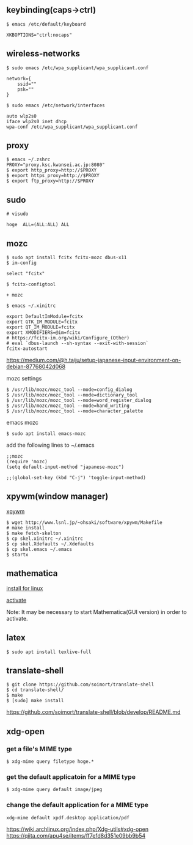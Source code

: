 ## keybinding(caps→ctrl)
```
$ emacs /etc/default/keyboard

XKBOPTIONS="ctrl:nocaps"
```

## wireless-networks
```
$ sudo emacs /etc/wpa_supplicant/wpa_supplicant.conf

network={
    ssid=""
    psk=""
}

$ sudo emacs /etc/network/interfaces

auto wlp2s0
iface wlp2s0 inet dhcp
wpa-conf /etc/wpa_supplicant/wpa_supplicant.conf
```

## proxy
```
$ emacs ~/.zshrc
PROXY="proxy.ksc.kwansei.ac.jp:8080"
$ export http_proxy=http://$PROXY
$ export https_proxy=http://$PROXY
$ export ftp_proxy=http://$PROXY
```

## sudo
```
# visudo

hoge  ALL=(ALL:ALL) ALL
```


## mozc
```
$ sudo apt install fcitx fcitx-mozc dbus-x11
$ im-config

select "fcitx"

$ fcitx-configtool

+ mozc

$ emacs ~/.xinitrc

export DefaultImModule=fcitx
export GTK_IM_MODULE=fcitx
export QT_IM_MODULE=fcitx
export XMODIFIERS=@im=fcitx
# https://fcitx-im.org/wiki/Configure_(Other)
# eval `dbus-launch --sh-syntax --exit-with-session`
fcitx-autostart
```
https://medium.com/@h.taiju/setup-japanese-input-environment-on-debian-87768042d068

mozc settings
```    
$ /usr/lib/mozc/mozc_tool --mode=config_dialog
$ /usr/lib/mozc/mozc_tool --mode=dictionary_tool
$ /usr/lib/mozc/mozc_tool --mode=word_register_dialog
$ /usr/lib/mozc/mozc_tool --mode=hand_writing
$ /usr/lib/mozc/mozc_tool --mode=character_palette
```

emacs mozc
```
$ sudo apt install emacs-mozc
```
add the following lines to ~/.emacs
```
;;mozc
(require 'mozc)
(setq default-input-method "japanese-mozc")

;;(global-set-key (kbd "C-j") 'toggle-input-method)
```

## xpywm(window manager)

[xpywm](http://www.lsnl.jp/~ohsaki/software/xpywm/)
```
$ wget http://www.lsnl.jp/~ohsaki/software/xpywm/Makefile
# make install
$ make fetch-skelton
$ cp skel.xinitrc ~/.xinitrc
$ cp skel.Xdefaults ~/.Xdefaults
$ cp skel.emacs ~/.emacs
$ startx
```

## mathematica

[install for linux](http://support.wolfram.com/kb/12453)

[activate](https://reference.wolfram.com/language/tutorial/ActivatingMathematica.html)

Note: It may be necessary to start Mathematica(GUI version) in order to activate.

## latex
```
$ sudo apt install texlive-full
```

## translate-shell
```
$ git clone https://github.com/soimort/translate-shell
$ cd translate-shell/
$ make
$ [sudo] make install
```
https://github.com/soimort/translate-shell/blob/develop/README.md

## xdg-open
### get a file's MIME type
```
$ xdg-mime query filetype hoge.*
```
### get the default applicatoin for a MIME type
```
$ xdg-mime query default image/jpeg
```
### change the default application for a MIME type
```
xdg-mime default xpdf.desktop application/pdf
```
https://wiki.archlinux.org/index.php/Xdg-utils#xdg-open
https://qiita.com/apu4se/items/ff7efd8d351e09bb9b54
